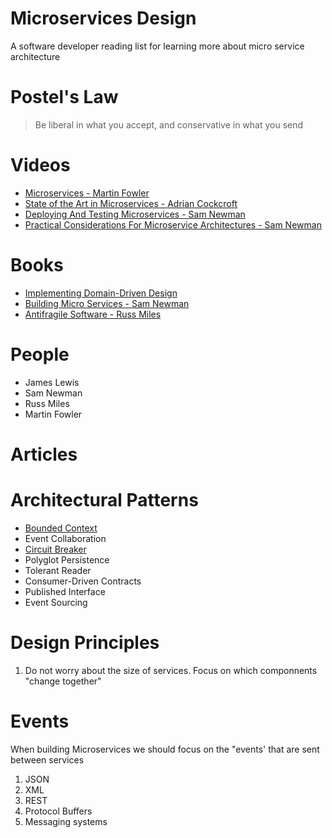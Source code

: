 # Microservices Design

A software developer reading list for learning more about micro service architecture

# Postel's Law

> Be liberal in what you accept, and conservative in what you send

# Videos

* [Microservices - Martin Fowler](https://www.youtube.com/watch?v=wgdBVIX9ifA)
* [State of the Art in Microservices - Adrian Cockcroft](https://www.youtube.com/watch?v=nMTaS07i3jk)
* [Deploying And Testing Microservices - Sam Newman](https://www.youtube.com/watch?v=FotoHYyY8Bo)
* [Practical Considerations For Microservice Architectures - Sam Newman](https://www.youtube.com/watch?v=5NOaUK74Jt4)

# Books

* [Implementing Domain-Driven Design](http://www.amazon.co.uk/Implementing-Domain-Driven-Design-Vaughn-Vernon/dp/0321834577)
* [Building Micro Services - Sam Newman](http://www.amazon.co.uk/Building-Microservices-Sam-Newman/dp/1491950358)
* [Antifragile Software - Russ Miles](https://leanpub.com/antifragilesoftware)

# People

* James Lewis
* Sam Newman
* Russ Miles
* Martin Fowler

# Articles

# Architectural Patterns

* [Bounded Context](http://martinfowler.com/bliki/BoundedContext.html)
* Event Collaboration
* [Circuit Breaker](http://martinfowler.com/bliki/CircuitBreaker.html)
* Polyglot Persistence
* Tolerant Reader
* Consumer-Driven Contracts
* Published Interface
* Event Sourcing


# Design Principles

1. Do not worry about the size of services. Focus on which componnents "change together"

# Events

When building Microservices we should focus on the "events' that are sent between services

1. JSON 
2. XML
3. REST
4. Protocol Buffers
5. Messaging systems

